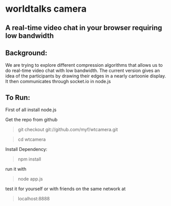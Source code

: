 worldtalks camera
================

A real-time video chat in your browser requiring low bandwidth
------------------------------------------------------------------

Background:
------------
We are trying to explore different compression algorithms that allows us to do real-time video chat with low bandwidth. The current version gives an idea of the participants by drawing their edges in a nearly cartoonie display. It then communicates through socket.io in node.js

To Run:
---------

First of all install node.js

Get the repo from github
> git checkout git://github.com/myf/wtcamera.git

> cd wtcamera

Install Dependency:
> npm install

run it with
> node app.js

test it for yourself or with friends on the same network at
>localhost:8888
